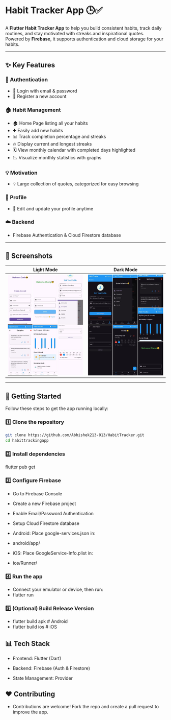 # Habit Tracker App 🕒✅

A **Flutter Habit Tracker App** to help you build consistent habits, track daily routines, and stay motivated with streaks and inspirational quotes.  
Powered by **Firebase**, it supports authentication and cloud storage for your habits.

---

## ✨ Key Features

### 🔑 Authentication
- 📝 Login with email & password
- 📝 Register a new account

### 🏠 Habit Management
- 🏠 Home Page listing all your habits
- ➕ Easily add new habits
- 📊 Track completion percentage and streaks
- 🔥 Display current and longest streaks
- 🗓️ View monthly calendar with completed days highlighted
- 📉 Visualize monthly statistics with graphs

### 💡 Motivation
- 💡 Large collection of quotes, categorized for easy browsing

### 👤 Profile
- 👤 Edit and update your profile anytime

### ☁️ Backend
- Firebase Authentication & Cloud Firestore database

---

## 📸 Screenshots

| Light Mode                      | Dark Mode                     |
|---------------------------------|-------------------------------|
| ![Light Mode](assets/Light.jpg) | ![Dark Mode](assets/Dark.jpg) |

---

## 🚀 Getting Started

Follow these steps to get the app running locally:

### 1️⃣ Clone the repository
```bash
git clone https://github.com/Abhishek213-013/HabitTracker.git
cd habittrackingapp
```
### 2️⃣ Install dependencies
flutter pub get

### 3️⃣ Configure Firebase

- Go to Firebase Console
- Create a new Firebase project
- Enable Email/Password Authentication
- Setup Cloud Firestore database

- Android: Place google-services.json in:
- android/app/
- iOS: Place GoogleService-Info.plist in:
- ios/Runner/

### 4️⃣ Run the app
- Connect your emulator or device, then run:
- flutter run

### 5️⃣ (Optional) Build Release Version
- flutter build apk   # Android
- flutter build ios   # iOS

## 📊 Tech Stack

- Frontend: Flutter (Dart)

- Backend: Firebase (Auth & Firestore)

- State Management: Provider

## ❤️ Contributing

- Contributions are welcome! Fork the repo and create a pull request to improve the app.
